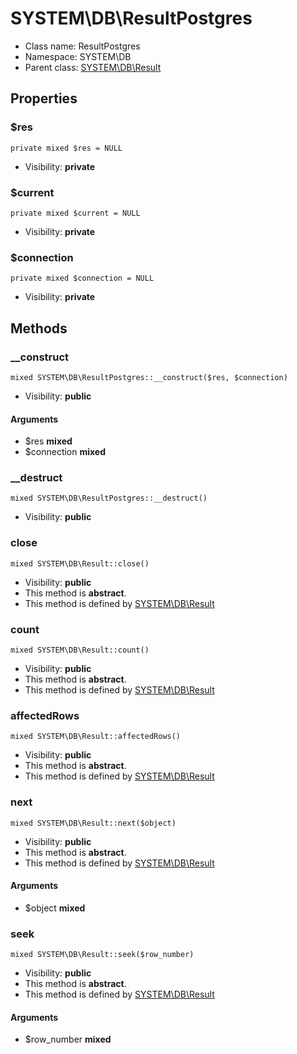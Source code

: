 SYSTEM\DB\ResultPostgres
===============






* Class name: ResultPostgres
* Namespace: SYSTEM\DB
* Parent class: [SYSTEM\DB\Result](SYSTEM-DB-Result.md)





Properties
----------


### $res

    private mixed $res = NULL





* Visibility: **private**


### $current

    private mixed $current = NULL





* Visibility: **private**


### $connection

    private mixed $connection = NULL





* Visibility: **private**


Methods
-------


### __construct

    mixed SYSTEM\DB\ResultPostgres::__construct($res, $connection)





* Visibility: **public**


#### Arguments
* $res **mixed**
* $connection **mixed**



### __destruct

    mixed SYSTEM\DB\ResultPostgres::__destruct()





* Visibility: **public**




### close

    mixed SYSTEM\DB\Result::close()





* Visibility: **public**
* This method is **abstract**.
* This method is defined by [SYSTEM\DB\Result](SYSTEM-DB-Result.md)




### count

    mixed SYSTEM\DB\Result::count()





* Visibility: **public**
* This method is **abstract**.
* This method is defined by [SYSTEM\DB\Result](SYSTEM-DB-Result.md)




### affectedRows

    mixed SYSTEM\DB\Result::affectedRows()





* Visibility: **public**
* This method is **abstract**.
* This method is defined by [SYSTEM\DB\Result](SYSTEM-DB-Result.md)




### next

    mixed SYSTEM\DB\Result::next($object)





* Visibility: **public**
* This method is **abstract**.
* This method is defined by [SYSTEM\DB\Result](SYSTEM-DB-Result.md)


#### Arguments
* $object **mixed**



### seek

    mixed SYSTEM\DB\Result::seek($row_number)





* Visibility: **public**
* This method is **abstract**.
* This method is defined by [SYSTEM\DB\Result](SYSTEM-DB-Result.md)


#### Arguments
* $row_number **mixed**


